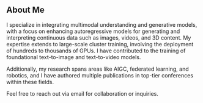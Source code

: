 ## About Me

I specialize in integrating multimodal understanding and generative models, with a focus on enhancing autoregressive models for generating and interpreting continuous data such as images, videos, and 3D content. My expertise extends to large-scale cluster training, involving the deployment of hundreds to thousands of GPUs. I have contributed to the training of foundational text-to-image and text-to-video models.

Additionally, my research spans areas like AIGC, federated learning, and robotics, and I have authored multiple publications in top-tier conferences within these fields.

Feel free to reach out via email for collaboration or inquiries.

<!-- <p style="text-align: right;"> <em>Last updated: December 22, 2024</em> </p> -->